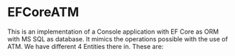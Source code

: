 # EFCoreATM
This is an implementation of a Console application with EF Core as ORM with MS SQL as database.
It mimics the operations possible with the use of ATM.
We have different 4 Entities there in. These are:

